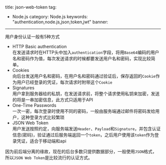 title: json-web-token
tag:
- Node.js
category: Node.js
keywords: "authentication,node.js,json,token,jwt"
banner:
---

用户身份认证一般有5种方式
- HTTP Basic authentication<br/>
在发送请求时在HTTP头中加入`authentication`字段，将用`Base64`编码的用户名和密码作为值，每次发送请求的时候都要发送用户名和密码，实现比较简单。
- Cookies<br/>
向后台发送用户名和密码，在用户名和密码通过验证后，保存返回的`Cookie`作为用户已经登录的凭证，每次请求时附带这个`Cookie`
- Signatures<br/>
用户拿到服务器给的私钥，在发送请求前，将整个请求使用私钥来加密，发送的将是一串加密信息，此方式只适用于API
- One-Time Passwords<br/>
一次一密，每次登录时使用不同的密码，一般由服务端通过邮件将密码发给用户，这种登录方式比较繁琐
- JSON Web Token<br/>
用户发送按照约定，向服务端发送`Header`、`Payload`和`Signature`，并包含认证信息(密码)，验证通过后服务端返回一个`token`，之后用户使用该`token`作为登录凭证，适合于移动端和api

因为前后端分离的缘故，现在的后台多数只提供数据部分，一般使用`JSON`格式，所以`JSON Web Token`是比较流行的认证方式。
<!-- more -->

